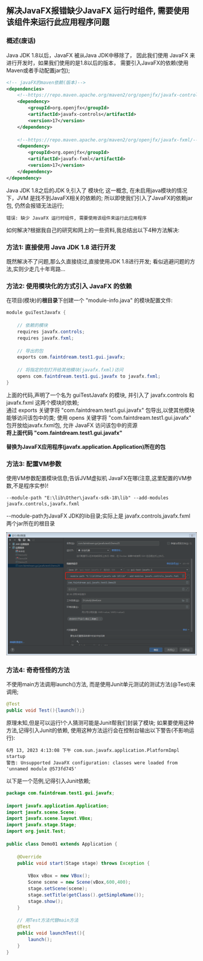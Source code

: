 ## 解决JavaFX报错缺少JavaFX 运行时组件, 需要使用该组件来运行此应用程序问题

### 概述(废话)

Java JDK 1.8以后，JavaFX 被从Java JDK中移除了，
因此我们使用 JavaFX 来进行开发时，如果我们使用的是1.8以后的版本，
需要引入JavaFX的依赖(使用Maven或者手动配置jar包);
```xml
<!-- javaFX的maven依赖(版本)-->
<dependencies>
    <!--https://repo.maven.apache.org/maven2/org/openjfx/javafx-controls/-->
    <dependency>
        <groupId>org.openjfx</groupId>
        <artifactId>javafx-controls</artifactId>
        <version>17</version>
    </dependency>

    <!--https://repo.maven.apache.org/maven2/org/openjfx/javafx-fxml/-->
    <dependency>
        <groupId>org.openjfx</groupId>
        <artifactId>javafx-fxml</artifactId>
        <version>17</version>
    </dependency>
</dependency>
```
Java JDK 1.8之后的JDK 9,引入了 模块化 这一概念,
在未启用java模块的情况下，JVM 是找不到JavaFX相关的依赖的;
所以即使我们引入了JavaFX的依赖jar包,
仍然会报错无法运行;
```
错误: 缺少 JavaFX 运行时组件, 需要使用该组件来运行此应用程序
```
如何解决?根据我自己的研究和网上的一些资料,我总结出以下4种方法解决:

### 方法1: 直接使用 Java JDK 1.8 进行开发

既然解决不了问题,那么久直接绕过,直接使用JDK 1.8进行开发;
看似逃避问题的方法,实则少走几十年弯路...

### 方法2: 使用模块化的方式引入 JavaFX 的依赖

在项目(模块)的**根目录**下创建一个 "module-info.java" 的模块配置文件:

```java 
module guiTestJavafx {
    
    // 依赖的模块
    requires javafx.controls;
    requires javafx.fxml;

    // 导出的包
    exports com.faintdream.test1.gui.javafx;

    // 将指定的包打开给其他模块(javafx.fxml)访问
    opens com.faintdream.test1.gui.javafx to javafx.fxml;
}
```

上面的代码,声明了一个名为 guiTestJavafx 的模块,
并引入了 javafx.controls 和 javafx.fxml 这两个模块的依赖;<br>
通过 exports 关键字将 "com.faintdream.test1.gui.javafx" 包导出,以使其他模块能够访问该包中的类;
使用 opens 关键字将 "com.faintdream.test1.gui.javafx" 包开放给javafx.fxml包,
允许 JavaFX 访问该包中的资源<br>
**将上面代码 "com.faintdream.test1.gui.javafx"<br><br>
替换为JavaFX应用程序(javafx.application.Application)所在的包**

### 方法3: 配置VM参数

使用VM参数配置模块信息;告诉JVM虚拟机 JavaFX在哪(注意,这里配置的VM参数,不是程序实参)!
```
--module-path "E:\lib\Other\javafx-sdk-18\lib" --add-modules javafx.controls,javafx.fxml
```
--module-path为JavaFX JDK的lib目录;实际上是 javafx.controls,javafx.fxml 两个jar所在的根目录
<!-- 空行 -->
![配置VM参数](03配置VM参数.png)
<!-- 空行 -->

### 方法4: 奇奇怪怪的方法

不使用main方法调用launch()方法,
而是使用Junit单元测试的测试方法(@Test)来调用;

```java 
@Test
public void Test(){launch();}
```

原理未知,但是可以运行!个人猜测可能是Junit帮我们封装了模块;
如果要使用这种方法,记得引入Junit的依赖,
使用这种方法运行会在控制台输出以下警告(不影响运行):
<!-- 空行 -->

```
6月 13, 2023 4:13:08 下午 com.sun.javafx.application.PlatformImpl startup
警告: Unsupported JavaFX configuration: classes were loaded from 'unnamed module @573fd745'
```

以下是一个范例,记得引入Junit依赖;

```java 
package com.faintdream.test1.gui.javafx;

import javafx.application.Application;
import javafx.scene.Scene;
import javafx.scene.layout.VBox;
import javafx.stage.Stage;
import org.junit.Test;

public class Demo01 extends Application {

    @Override
    public void start(Stage stage) throws Exception {

        VBox vBox = new VBox();
        Scene scene = new Scene(vBox,600,400);
        stage.setScene(scene);
        stage.setTitle(getClass().getSimpleName());
        stage.show();
    }
    
    // 用Test方法代替main方法
    @Test
    public void launchTest(){
        launch();
    }
}
```